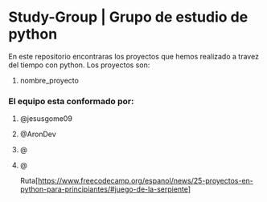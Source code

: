 # Study-Group | Grupo de estudio de python

En este repositorio encontraras los proyectos que hemos realizado a travez del tiempo con python.
Los proyectos son:
1. nombre_proyecto

### El equipo esta conformado por:
1. @jesusgome09
2. @AronDev
3. @
4. @


   Ruta[https://www.freecodecamp.org/espanol/news/25-proyectos-en-python-para-principiantes/#juego-de-la-serpiente]
